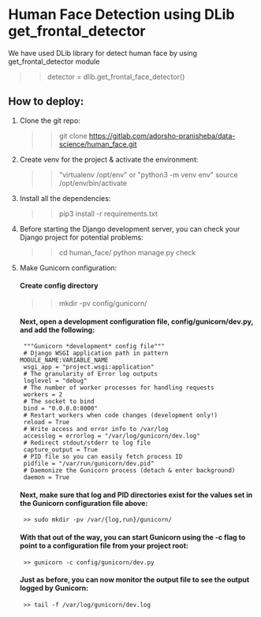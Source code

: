 # Human Face Detection using DLib get_frontal_detector

We have used DLib library for detect human face by using get_frontal_detector module
>> detector = dlib.get_frontal_face_detector()

## How to deploy:
1. Clone the git repo:
    >> git clone https://gitlab.com/adorsho-pranisheba/data-science/human_face.git

2. Create venv for the project & activate the environment:
    >> "virtualenv /opt/env" or "python3 -m venv env"
    >> source /opt/env/bin/activate

3. Install all the dependencies:
    >> pip3 install -r requirements.txt

4. Before starting the Django development server, you can check your Django project for potential problems:
    >> cd human_face/
    >> python manage.py check

5. Make Gunicorn configuration:
    #### Create config directory
    >> mkdir -pv config/gunicorn/
    #### Next, open a development configuration file, config/gunicorn/dev.py, and add the following:
        """Gunicorn *development* config file"""
        # Django WSGI application path in pattern MODULE_NAME:VARIABLE_NAME
        wsgi_app = "project.wsgi:application"
        # The granularity of Error log outputs
        loglevel = "debug"
        # The number of worker processes for handling requests
        workers = 2
        # The socket to bind
        bind = "0.0.0.0:8000"
        # Restart workers when code changes (development only!)
        reload = True
        # Write access and error info to /var/log
        accesslog = errorlog = "/var/log/gunicorn/dev.log"
        # Redirect stdout/stderr to log file
        capture_output = True
        # PID file so you can easily fetch process ID
        pidfile = "/var/run/gunicorn/dev.pid"
        # Daemonize the Gunicorn process (detach & enter background)
        daemon = True
    #### Next, make sure that log and PID directories exist for the values set in the Gunicorn configuration file above:
        >> sudo mkdir -pv /var/{log,run}/gunicorn/
    #### With that out of the way, you can start Gunicorn using the -c flag to point to a configuration file from your project root:
        >> gunicorn -c config/gunicorn/dev.py
    #### Just as before, you can now monitor the output file to see the output logged by Gunicorn:
        >> tail -f /var/log/gunicorn/dev.log

